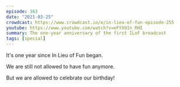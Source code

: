 ```yaml
---
episode: 363
date: "2021-03-25"
crowdcast: https://www.crowdcast.io/e/in-lieu-of-fun-episode-255
youtube: https://www.youtube.com/watch?v=eFYX91n_RHI
summary: The one-year anniversary of the first ILoF broadcast
tags: [special]
---
```

It's one year since In Lieu of Fun began.

We are still not allowed to have fun anymore.

But we are allowed to celebrate our birthday!
